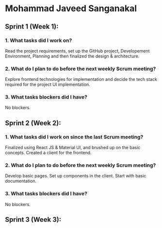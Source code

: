 # Mohammad Javeed Sanganakal

## Sprint 1 (Week 1):

### 1. What tasks did I work on?

Read the project requirements, set up the GitHub project, Developement Environment, Planning and then finalized the design & architecture.

### 2. What do I plan to do before the next weekly Scrum meeting?

Explore frontend technologies for implementation and decide the tech stack required for the project UI implementation.

### 3. What tasks blockers did I have?

No blockers.

## Sprint 2 (Week 2):

### 1. What tasks did I work on since the last Scrum meeting?

Finalized using React JS &  Material UI, and brushed up on the basic concepts. Created a client for the frontend.

### 2. What do I plan to do before the next weekly Scrum meeting?

Develop basic pages. Set up components in the client. Start with basic documentation.

### 3. What tasks blockers did I have?

No blockers.

## Sprint 3 (Week 3):

